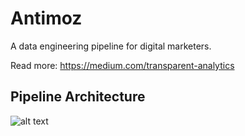 # Antimoz

A data engineering pipeline for digital marketers.

Read more: https://medium.com/transparent-analytics


## Pipeline Architecture

![alt text](https://github.com/antimoz-om/antimoz/raw/master/img/Antimoz%20code%20structure%20-%20Page%201.png)

